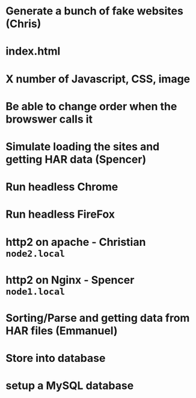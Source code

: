 # Generate a bunch of fake websites (Chris)
  # index.html
  # X number of Javascript, CSS, image
  # Be able to change order when the browswer calls it
# Simulate loading the sites and getting HAR data (Spencer)
  # Run headless Chrome
  # Run headless FireFox
# http2 on apache - Christian `node2.local`
# http2 on Nginx - Spencer `node1.local`
# Sorting/Parse and getting data from HAR files (Emmanuel)
  # Store into database
# setup a MySQL database
